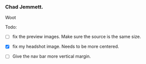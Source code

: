 ### Chad Jemmett.
Woot

Todo:

- [ ] fix the preview images. Make sure the source is the same size.

- [X] fix my headshot image. Needs to be more centered.

- [ ] Give the nav bar more vertical margin.
